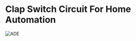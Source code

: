 # **Clap Switch Circuit For Home Automation**
![ADE](https://user-images.githubusercontent.com/93007427/215278272-492cc2d7-0e86-461e-8ca3-c74981624ace.jpg)
